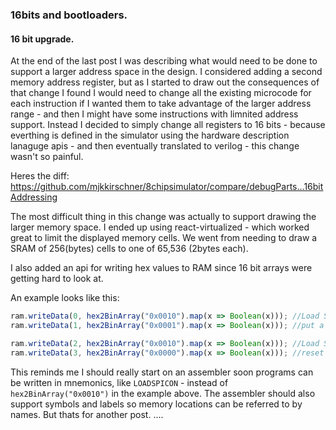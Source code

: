 ### 16bits and bootloaders.

#### 16 bit upgrade.

At the end of the last post I was describing what would need to be 
done to support a larger address space in the design. I considered 
adding a second memory address register, but as I started to draw out
the consequences of that change I found I would need to change all the
existing microcode for each instruction if I wanted them to take advantage
of the larger address range - and then I might have some instructions with
limnited address support. Instead I decided to simply change all registers to
16 bits - because everthing is defined in the simulator using the hardware description lanaguge
apis - and then eventually translated to verilog - this change wasn't so painful. 

 Heres the diff:
 https://github.com/mjkkirschner/8chipsimulator/compare/debugParts...16bitAddressing
 
 The most difficult thing in this change was actually to support drawing the larger memory space.
 I ended up using react-virtualized - which worked great to limit the displayed memory cells. We
 went from needing to draw a SRAM of 256(bytes) cells to one of 65,536 (2bytes each).
 
 I also added an api for writing hex values to RAM since 16 bit arrays were getting hard to look at.
 
 An example looks like this:
 ```js
 ram.writeData(0, hex2BinArray("0x0010").map(x => Boolean(x))); //Load SPI control reg.
 ram.writeData(1, hex2BinArray("0x0001").map(x => Boolean(x))); //put a 1 in LSB... this starts coms.

 ram.writeData(2, hex2BinArray("0x0010").map(x => Boolean(x))); //Load SPI control reg.
 ram.writeData(3, hex2BinArray("0x0000").map(x => Boolean(x))); //reset coms control.
```

This reminds me I should really start on an assembler soon programs can be written
in mnemonics, like `LOADSPICON` - instead of `hex2BinArray("0x0010")` in the example above.
The assembler should also support symbols and labels so memory locations can be referred to by names.
But thats for another post.
....
